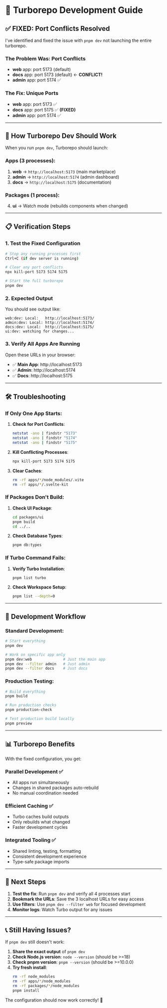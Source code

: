 # 🚀 Turborepo Development Guide

## ✅ **FIXED: Port Conflicts Resolved**

I've identified and fixed the issue with `pnpm dev` not launching the entire turborepo.

### **The Problem Was**: Port Conflicts
- **web** app: port 5173 (default)
- **docs** app: port 5173 (default) ← **CONFLICT!**
- **admin** app: port 5174 ✅

### **The Fix**: Unique Ports
- **web** app: port 5173 ✅
- **docs** app: port 5175 ✅ **(FIXED)**
- **admin** app: port 5174 ✅

---

## 🔧 **How Turborepo Dev Should Work**

When you run `pnpm dev`, Turborepo should launch:

### **Apps (3 processes)**:
1. **web** → `http://localhost:5173` (main marketplace)
2. **admin** → `http://localhost:5174` (admin dashboard)  
3. **docs** → `http://localhost:5175` (documentation)

### **Packages (1 process)**:
4. **ui** → Watch mode (rebuilds components when changed)

---

## 📋 **Verification Steps**

### **1. Test the Fixed Configuration**
```bash
# Stop any running processes first
Ctrl+C (if dev server is running)

# Clear any port conflicts
npx kill-port 5173 5174 5175

# Start the full turborepo
pnpm dev
```

### **2. Expected Output**
You should see output like:
```
web:dev: Local:   http://localhost:5173/
admin:dev: Local: http://localhost:5174/
docs:dev: Local:  http://localhost:5175/
ui:dev: watching for changes...
```

### **3. Verify All Apps Are Running**
Open these URLs in your browser:
- ✅ **Main App**: http://localhost:5173
- ✅ **Admin**: http://localhost:5174  
- ✅ **Docs**: http://localhost:5175

---

## 🛠️ **Troubleshooting**

### **If Only One App Starts**:

1. **Check for Port Conflicts**:
   ```bash
   netstat -ano | findstr "5173"
   netstat -ano | findstr "5174" 
   netstat -ano | findstr "5175"
   ```

2. **Kill Conflicting Processes**:
   ```bash
   npx kill-port 5173 5174 5175
   ```

3. **Clear Caches**:
   ```bash
   rm -rf apps/*/node_modules/.vite
   rm -rf apps/*/.svelte-kit
   ```

### **If Packages Don't Build**:

1. **Check UI Package**:
   ```bash
   cd packages/ui
   pnpm build
   cd ../..
   ```

2. **Check Database Types**:
   ```bash
   pnpm db:types
   ```

### **If Turbo Command Fails**:

1. **Verify Turbo Installation**:
   ```bash
   pnpm list turbo
   ```

2. **Check Workspace Setup**:
   ```bash
   pnpm list --depth=0
   ```

---

## 🎯 **Development Workflow**

### **Standard Development**:
```bash
# Start everything
pnpm dev

# Work on specific app only
pnpm dev:web              # Just the main app
pnpm dev --filter admin   # Just admin
pnpm dev --filter docs    # Just docs
```

### **Production Testing**:
```bash
# Build everything
pnpm build

# Run production checks
pnpm production-check

# Test production build locally
pnpm preview
```

---

## 📊 **Turborepo Benefits**

With the fixed configuration, you get:

### **Parallel Development** ✅
- All apps run simultaneously
- Changes in shared packages auto-rebuild
- No manual coordination needed

### **Efficient Caching** ✅
- Turbo caches build outputs
- Only rebuilds what changed
- Faster development cycles

### **Integrated Tooling** ✅
- Shared linting, testing, formatting
- Consistent development experience
- Type-safe package imports

---

## 🚀 **Next Steps**

1. **Test the fix**: Run `pnpm dev` and verify all 4 processes start
2. **Bookmark the URLs**: Save the 3 localhost URLs for easy access
3. **Use filters**: Use `pnpm dev --filter web` for focused development
4. **Monitor logs**: Watch Turbo output for any issues

---

## 📞 **Still Having Issues?**

If `pnpm dev` still doesn't work:

1. **Share the exact output** of `pnpm dev`
2. **Check Node.js version**: `node --version` (should be >=18)
3. **Check pnpm version**: `pnpm --version` (should be >=10.0.0)
4. **Try fresh install**: 
   ```bash
   rm -rf node_modules
   rm -rf apps/*/node_modules
   rm -rf packages/*/node_modules
   pnpm install
   ```

The configuration should now work correctly! 🎉